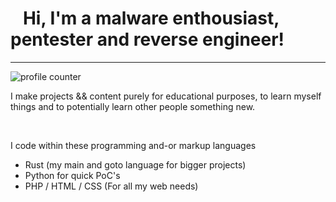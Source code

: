<h1>&nbsp&nbsp&nbspHi, I'm a malware enthousiast, pentester and reverse engineer! </h1>
<hr>
<img src="https://komarev.com/ghpvc/?username=ThottySploity&color=green" alt="profile counter"/>
<p>I make projects && content purely for educational purposes, to learn myself things and to potentially learn other people something new.</p>
<br>
<p>I code within these programming and-or markup languages</p>
<ul>
  <li>Rust (my main and goto language for bigger projects)</li>
  <li>Python for quick PoC's</li>
  <li>PHP / HTML / CSS (For all my web needs)</li>
</ul>

